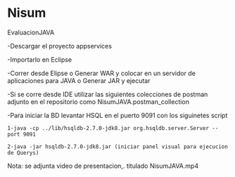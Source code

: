 # Nisum
 EvaluacionJAVA


-Descargar el proyecto appservices

-Importarlo en Eclipse

-Correr desde Elipse o Generar WAR y colocar en un servidor de aplicaciones para JAVA o Generar JAR y ejecutar

-Si se corre desde IDE utilizar las siguientes colecciones de postman adjunto en el repositorio como NisumJAVA.postman_collection

-Para iniciar la BD levantar HSQL en el puerto 9091 con los siguinetes script

    1-java -cp ../lib/hsqldb-2.7.0-jdk8.jar org.hsqldb.server.Server --port 9091
    
    2-java -jar hsqldb-2.7.0-jdk8.jar (iniciar panel visual para ejecucion de Querys)
    
 
Nota: se adjunta video de presentacion,. titulado NisumJAVA.mp4
